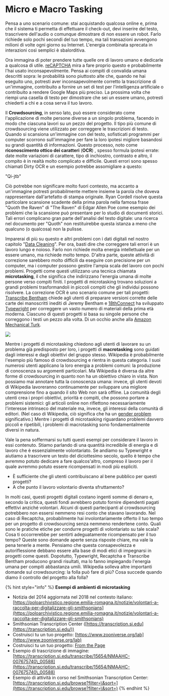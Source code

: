 # Micro e Macro Tasking

Pensa a uno scenario comune: stai acquistando qualcosa online e, prima che il sistema ti permetta di effettuare il check-out, devi inserire del testo, trascrivere dell'audio o comunque dimostrare di non essere un robot. Farlo richiede solo pochi secondi del tuo tempo, ma tali transazioni avvengono milioni di volte ogni giorno su Internet. L'energia combinata sprecata in interazioni così semplici è sbalorditiva.

Ora immagina di poter prendere tutte quelle ore di lavoro umano e dedicarle a qualcosa di utile. [reCAPTCHA](https://www.google.com/recaptcha/about/) mira a fare proprio questo e probabilmente l'hai usato inconsapevolmente. Pensa ai compiti di convalida umana descritti sopra: le probabilità sono piuttosto alte che, quando ne hai eseguito uno, potresti aver inconsapevolmente corretto la trascrizione di un'immagine, contribuito a fornire un set di test per l'intelligenza artificiale o contribuito a rendere Google Maps più preciso. La prossima volta che riempi una casella di testo per dimostrare che sei un essere umano, potresti chiederti a chi e a cosa serva il tuo lavoro.

Il **Crowdsourcing**, in senso lato, può essere considerato come l'applicazione di molte persone diverse a un singolo problema, facendo in modo che ciascuna lavori su un pezzo del progetto. Il tipo più comune di crowdsourcing viene utilizzato per correggere le trascrizioni di testo. Quando si scansiona un'immagine con del testo, sofisticati programmi per computer scorrono sull'immagine per fare la loro ipotesi migliore basandosi su grandi quantità di informazioni. Questo processo, noto come **riconoscimento ottico dei caratteri** (**OCR**) , spesso formula ipotesi errate: date molte variazioni di carattere, tipo di inchiostro, contrasto e altro, il compito è in realtà molto complicato e difficile. Questi errori sono spesso chiamati Dirty OCR e un esempio potrebbe assomigliare a questo:

"Qi-jtb"

Ciò potrebbe non significare molto fuori contesto, ma accanto a un'immagine potresti probabilmente mettere insieme la parola che doveva rappresentare dall'artefatto di stampa originale. Ryan Cordell risolve questa particolare scansione scadente della prima parola nella famosa frase "Quoth the Raven" di "The Raven" di Edgar Allen Poe come esempio dei problemi che la scansione può presentare per lo studio di documenti storici. Tali errori complicano gran parte dell'analisi del testo digitale: una ricerca nel documento per "Quoth" non restituirebbe questa istanza a meno che qualcuno (o qualcosa) non la pulisse.

Imparerai di più su questo e altri problemi con i dati digitali nel nostro capitolo "[Data Cleaning](../data-cleaning.md)". Per ora, basti dire che correggere tali errori è un lavoro lungo e noioso. Farlo non richiede molta energia intellettuale per un essere umano, ma richiede molto tempo. D'altra parte, queste attività di correzione sarebbero molto difficili da eseguire con precisione per un computer, ma i computer possono gestire l'ampia scala del lavoro con pochi problemi. Progetti come questi utilizzano una tecnica chiamata **microtasking**, il che significa che indirizzano l'energia umana di molte persone verso compiti finiti. I progetti di microtasking trovano soluzioni a grandi problemi trasformandoli in piccoli compiti che gli individui possono risolvere. La correzione OCR è uno scenario comune per tali progetti: [Transcribe Bentham](http://blogs.ucl.ac.uk/transcribe-bentham/) chiede agli utenti di preparare versioni corrette delle carte dei manoscritti inediti di Jeremy Bentham e [18thConnect](http://www.18thconnect.org/) ha sviluppato [Typewright](http://www.18thconnect.org/typewright/documents)  per correggere un vasto numero di materiali della prima età moderna. Ciascuno di questi progetti si basa su singole persone che correggono i testi un pezzo alla volta. Di un occhio anche alla [Amazon Mechanical Turk](https://www.mturk.com/).

![](../.gitbook/assets/screenshot-www.mturk.com-2022.03.16-16\_14\_04.png)

Mentre i progetti di microtasking chiedono agli utenti di lavorare su un problema già predisposto per loro, i progetti di **macrotasking** sono guidati dagli interessi e dagli obiettivi del gruppo stesso. Wikipedia è probabilmente l'esempio più famoso di crowdsourcing e rientra in questa categoria. I suoi numerosi utenti applicano la loro energia a problemi comuni: la produzione di conoscenza su argomenti particolari. Ma Wikipedia è diversa da altre forme di crowdsourcing in quanto non ha un obiettivo chiaro in vista. Non possiamo mai annotare tutta la conoscenza umana: invece, gli utenti devoti di Wikipedia lavoreranno continuamente per sviluppare una migliore comprensione fino a quando il sito Web non sarà offline. La comunità degli utenti crea i propri obiettivi, priorità e compiti, che possono portare a problemi sistemici: gli articoli online non riflettono necessariamente l'interesse intrinseco del materiale ma, invece, gli interessi della comunità di editori. (Nel caso di Wikipedia, ciò significa che ha un [gender problem](https://www.insidehighered.com/blogs/library-babel-fish/woes-wikipedia) significativo.) Mentre i progetti di microtasking riguardano problemi davvero piccoli e ripetibili, i problemi di macrotasking sono fondamentalmente diversi in natura.&#x20;

Vale la pena soffermarsi su tutti questi esempi per considerare il lavoro in essi contenuto. Stiamo parlando di una quantità incredibile di energia e di lavoro che è essenzialmente volontariato. Se andiamo su Typewright e aiutiamo a trascrivere un testo del diciottesimo secolo, quello è tempo che avremmo potuto dedicare a fare qualcos'altro, compreso il lavoro per il quale avremmo potuto essere ricompensati in modi più espliciti.

* È sufficiente che gli utenti contribuiscano al bene pubblico per questi progetti?
* A che punto il lavoro volontario diventa sfruttamento?&#x20;

In molti casi, questi progetti digitali costano ingenti somme di denaro e, secondo la critica, questi fondi avrebbero potuto fornire dipendenti pagati effettivi anziché volontari. Alcuni di questi partecipanti al crowdsourcing potrebbero non essersi nemmeno resi conto che stavano lavorando. Nel caso di Recaptcha, probabilmente hai involontariamente offerto il tuo tempo per un progetto di crowdsourcing senza nemmeno rendertene conto. Quali sono le pratiche etiche per condurre progetti di volontariato su tale scala? Cosa ti occorrerebbe per sentirti adeguatamente ricompensato per il tuo tempo? Queste sono domande aperte senza risposte chiare, ma vale la pena tenerle a mente. Pensiamo che questa consapevolezza e autoriflessione debbano essere alla base di modi etici di impegnarsi in progetti come questi. Dopotutto, Typewright, Recaptcha e Transcribe Bentham producono grandi risultati, ma lo fanno impiegando l'energia umana per compiti abbastanza umili. Wikipedia solleva altre importanti domande sul crowdsourcing: la folla può fare di più? Cosa succede quando diamo il controllo del progetto alla folla?

{% hint style="info" %}
**Esempi di ambienti di microtasking**&#x20;

* Notizia del 2014 aggiornata nel 2018 nel contesto italiano:  [https://poloarchivistico.regione.emilia-romagna.it/notizie/volontari-a-raccolta-per-digitalizzare-gli-smithsonians](https://poloarchivistico.regione.emilia-romagna.it/notizie/volontari-a-raccolta-per-digitalizzare-gli-smithsonians)
* Smithsonian Transcription Center ([https://transcription.si.edu](https://transcription.si.edu/))
* Costruisci tu un tuo progetto: [https://www.zooniverse.org/lab](https://www.zooniverse.org/lab)
* Costruisci tu un tuo progetto: [From the Page](https://fromthepage.com/)
* Esempio di trascrizione di immagine: [https://transcription.si.edu/transcribe/15654/NMAAHC-007675740\_00588](https://transcription.si.edu/transcribe/15654/NMAAHC-007675740\_00588)
* Esempio di attività in corso nel Smithsonian Transcription Center: [https://transcription.si.edu/browse?filter=\&sort=](https://transcription.si.edu/browse?filter=\&sort=)
{% endhint %}
